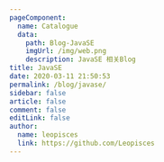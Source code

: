 ```yaml
---
pageComponent:
  name: Catalogue
  data:
    path: Blog-JavaSE
    imgUrl: /img/web.png
    description: JavaSE 相关Blog
title: JavaSE
date: 2020-03-11 21:50:53
permalink: /blog/javase/
sidebar: false
article: false
comment: false
editLink: false
author:
  name: leopisces
  link: https://github.com/Leopisces
---
```

